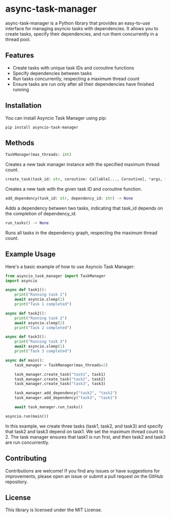 # async-task-manager
async-task-manager is a Python library that provides an easy-to-use interface for managing asyncio tasks with dependencies. It allows you to create tasks, specify their dependencies, and run them concurrently in a thread pool.

## Features

- Create tasks with unique task IDs and coroutine functions
- Specify dependencies between tasks
- Run tasks concurrently, respecting a maximum thread count
- Ensure tasks are run only after all their dependencies have finished running

## Installation

You can install Asyncio Task Manager using pip:

```
pip install asyncio-task-manager
```

## Methods

```python
TaskManager(max_threads: int)
```
Creates a new task manager instance with the specified maximum thread count.

```python
create_task(task_id: str, coroutine: Callable[..., Coroutine], *args, **kwargs) -> None
```
Creates a new task with the given task ID and coroutine function.

```python
add_dependency(task_id: str, dependency_id: str) -> None
```
Adds a dependency between two tasks, indicating that task_id depends on the completion of dependency_id.

```python
run_tasks() -> None
```
Runs all tasks in the dependency graph, respecting the maximum thread count.

## Example Usage

Here's a basic example of how to use Asyncio Task Manager:

```python
from asyncio_task_manager import TaskManager
import asyncio

async def task1():
    print("Running task 1")
    await asyncio.sleep(1)
    print("Task 1 completed")

async def task2():
    print("Running task 2")
    await asyncio.sleep(2)
    print("Task 2 completed")

async def task3():
    print("Running task 3")
    await asyncio.sleep(1)
    print("Task 3 completed")

async def main():
    task_manager = TaskManager(max_threads=2)

    task_manager.create_task("task1", task1)
    task_manager.create_task("task2", task2)
    task_manager.create_task("task3", task3)

    task_manager.add_dependency("task2", "task1")
    task_manager.add_dependency("task3", "task1")

    await task_manager.run_tasks()

asyncio.run(main())
```

In this example, we create three tasks (task1, task2, and task3) and specify that task2 and task3 depend on task1. We set the maximum thread count to 2. The task manager ensures that task1 is run first, and then task2 and task3 are run concurrently.

## Contributing
Contributions are welcome! If you find any issues or have suggestions for improvements, please open an issue or submit a pull request on the GitHub repository.

## License
This library is licensed under the MIT License.
